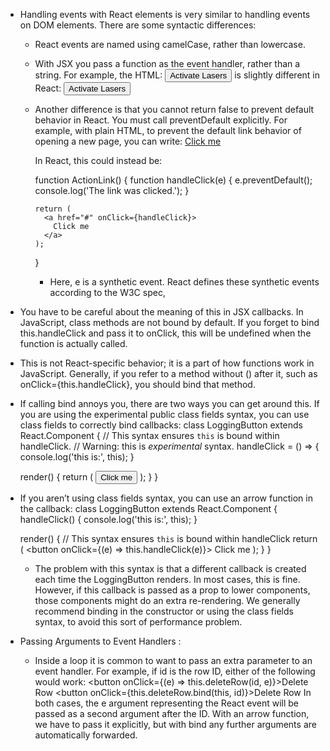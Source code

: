 - Handling events with React elements is very similar to handling events on DOM elements. There are some syntactic differences:
  - React events are named using camelCase, rather than lowercase.

  - With JSX you pass a function as the event handler, rather than a string.
    For example, the HTML:
      <button onclick="activateLasers()">
        Activate Lasers
      </button>
    is slightly different in React:
      <button onClick={activateLasers}>
        Activate Lasers
      </button>

  - Another difference is that you cannot return false to prevent default behavior in React. You must call preventDefault explicitly. For example, with plain HTML, to prevent the default link behavior of opening a new page, you can write:
      <a href="#" onclick="console.log('The link was clicked.'); return false">
        Click me
      </a>

      In React, this could instead be:

      function ActionLink() {
        function handleClick(e) {
          e.preventDefault();
          console.log('The link was clicked.');
        }

        return (
          <a href="#" onClick={handleClick}>
            Click me
          </a>
        );
      }

      - Here, e is a synthetic event. React defines these synthetic events according to the W3C spec,

- You have to be careful about the meaning of this in JSX callbacks. In JavaScript, class methods are not bound by default. If you forget to bind this.handleClick and pass it to onClick, this will be undefined when the function is actually called.

- This is not React-specific behavior; it is a part of how functions work in JavaScript. Generally, if you refer to a method without () after it, such as onClick={this.handleClick}, you should bind that method.

- If calling bind annoys you, there are two ways you can get around this. If you are using the  experimental public class fields syntax, you can use class fields to correctly bind callbacks:
  class LoggingButton extends React.Component {
    // This syntax ensures `this` is bound within handleClick.
    // Warning: this is *experimental* syntax.
    handleClick = () => {
      console.log('this is:', this);
    }

    render() {
      return (
        <button onClick={this.handleClick}>
          Click me
        </button>
      );
    }
  }
- If you aren’t using class fields syntax, you can use an arrow function in the callback:
  class LoggingButton extends React.Component {
    handleClick() {
      console.log('this is:', this);
    }

    render() {
      // This syntax ensures `this` is bound within handleClick
      return (
        <button onClick={(e) => this.handleClick(e)}>
          Click me
        </button>
      );
    }
  }
    - The problem with this syntax is that a different callback is created each time the LoggingButton renders. In most cases, this is fine. However, if this callback is passed as a prop to lower components, those components might do an extra re-rendering. We generally recommend binding in the constructor or using the class fields syntax, to avoid this sort of performance problem.

- Passing Arguments to Event Handlers :
  - Inside a loop it is common to want to pass an extra parameter to an event handler. For example, if id is the row ID, either of the following would work:
    <button onClick={(e) => this.deleteRow(id, e)}>Delete Row</button>
    <button onClick={this.deleteRow.bind(this, id)}>Delete Row</button>
    In both cases, the e argument representing the React event will be passed as a second argument after the ID. With an arrow function, we have to pass it explicitly, but with bind any further arguments are automatically forwarded.








